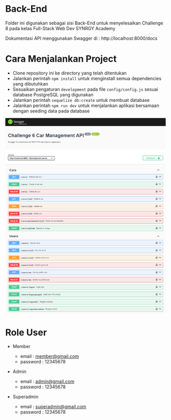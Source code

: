 # Back-End 

Folder ini digunakan sebagai sisi Back-End untuk menyelesaikan Challenge 8 pada kelas Full-Stack Web Dev SYNRGY Academy

Dokumentasi API menggunakan Swagger di : http://localhost:8000/docs

# Cara Menjalankan Project

- Clone repository ini ke directory yang telah ditentukan
- Jalankan perintah `npm install` untuk menginstall semua dependencies yang dibutuhkan
- Sesuaikan pengaturan `development` pada file `config/config.js` sesuai database PostgreSQL yang digunakan
- Jalankan perintah `sequelize db:create` untuk membuat database
- Jalankan perintah `npm run dev` untuk menjalankan aplikasi bersamaan dengan seeding data pada database

![Swagger_docs](swagger_documentation.png)

# Role User

- Member

  - email : member@gmail.com
  - password : 12345678

- Admin

  - email : admin@gmail.com
  - password : 12345678

- Superadmin
  - email : superadmin@gmail.com
  - password : 12345678
